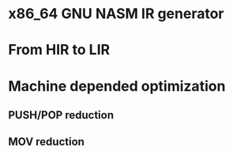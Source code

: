 # x86_64 GNU NASM IR generator
# From HIR to LIR
# Machine depended optimization
## PUSH/POP reduction
## MOV reduction